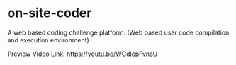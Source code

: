 # on-site-coder
A web based coding challenge platform. (Web based user code compilation and execution environment)

Preview Video Link: https://youtu.be/WCdlepFvnsU
